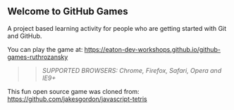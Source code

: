 ## Welcome to GitHub Games

A project based learning activity for people who are getting started with Git and GitHub.

You can play the game at: https://eaton-dev-workshops.github.io/github-games-ruthrozansky

>> _*SUPPORTED BROWSERS*: Chrome, Firefox, Safari, Opera and IE9+_

This fun open source game was cloned from: https://github.com/jakesgordon/javascript-tetris
